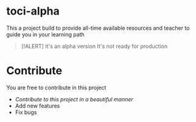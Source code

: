 # toci-alpha
This a project build to provide all-time available resources and teacher to guide you in your learning path

> [!ALERT]
> It's an alpha version
> It's not ready for production

# Contribute
You are free to contribute in this project
- *Contribute to this project in a beautiful manner*
- Add new features
- Fix bugs
